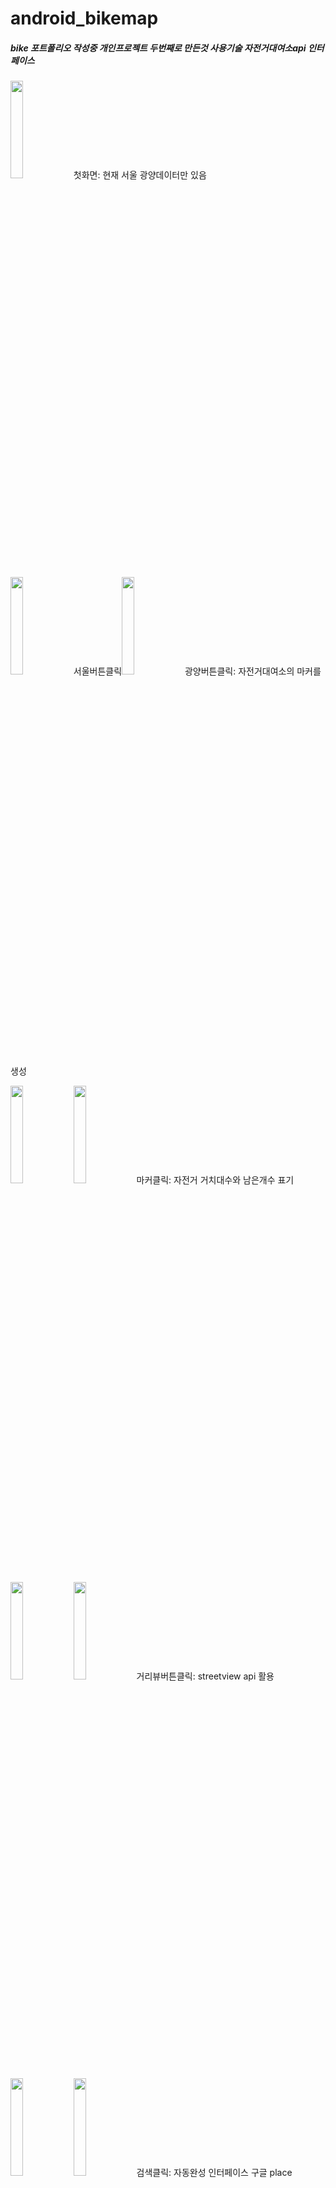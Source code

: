 # android_bikemap

##### bike 포트폴리오 작성중 개인프로젝트 두번째로 만든것  사용기술 자전거대여소api   인터페이스
<img src="https://user-images.githubusercontent.com/48806275/129466845-80a65fa2-28ef-4bcb-811e-dbfe06de4875.png " width="20%" height="20%"/>첫화면: 현재 서울 광양데이터만 있음

<img src="https://user-images.githubusercontent.com/48806275/129466846-0d1f6742-e6e0-4208-9c1f-e4c14055304c.png " width="20%" height="20%"/>서울버튼클릭<img src="https://user-images.githubusercontent.com/48806275/129467571-e34fc158-a4f3-443c-9e13-258a6c1ee9e1.png " width="20%" height="20%"/>광양버튼클릭:  자전거대여소의 마커를생성

<img src="https://user-images.githubusercontent.com/48806275/129466847-7f808f50-d6c4-416a-9b37-75100b0a40cb.png " width="20%" height="20%"/><img src="https://user-images.githubusercontent.com/48806275/129466829-1bbaa385-c1fd-4339-8487-32c94bf595ea.png " width="20%" height="20%"/>마커클릭: 자전거 거치대수와 남은개수 표기

<img src="https://user-images.githubusercontent.com/48806275/129466831-a587b658-5337-4315-805c-e29b661c9520.png " width="20%" height="20%"/><img src="https://user-images.githubusercontent.com/48806275/129466832-d011cee2-db59-4d82-b43f-83564fca0fef.png " width="20%" height="20%"/>거리뷰버튼클릭: streetview api 활용

<img src="https://user-images.githubusercontent.com/48806275/129466833-8e83b37d-831c-4306-a0b7-377c93b9f931.png " width="20%" height="20%"/><img src="https://user-images.githubusercontent.com/48806275/129467408-2a96e15e-45a0-4de9-800c-9903d2b8ae0d.png " width="20%" height="20%"/>검색클릭: 자동완성 인터페이스 구글 place autocomplete 활용


<img src="https://user-images.githubusercontent.com/48806275/129466835-82fbaaf2-f7af-4705-ae0a-dc79d8a28f72.png " width="20%" height="20%"/>검색:해당좌표에 마커생성 마커정보는 google autocomplete에서받음

<img src="https://user-images.githubusercontent.com/48806275/129466836-16406ac9-32d9-4568-8077-6eb147ef6a56.png " width="20%" height="20%"/>검색마커의 거리뷰버튼클릭: streetview api

<img src="https://user-images.githubusercontent.com/48806275/129466837-b81387e8-b787-44f9-9a78-a0b77e2733e5.png " width="20%" height="20%"/><img src="https://user-images.githubusercontent.com/48806275/129466839-80d07040-478c-474b-8712-39c82fb8b6ff.png " width="20%" height="20%"/>검색마커의 사진버튼클릭: google autocomplete의 사진(photometa) 받아서 출력

<img src="https://user-images.githubusercontent.com/48806275/129466840-805d5230-9fef-48e7-8cb2-786ee5591638.png " width="20%" height="20%"/>전화버튼클릭
<img src="https://user-images.githubusercontent.com/48806275/129466841-ec60cc5b-98f0-4507-8fe7-72ae52124dff.png " width="20%" height="20%"/>홈페이지버튼클릭

<img src="https://user-images.githubusercontent.com/48806275/129466842-0e470690-bb6e-4c17-b311-e0dc62e2ba67.png " width="20%" height="20%"/>맵 아무곳에 클릭: 큰 마커생성 geocoder활용


<img src="https://user-images.githubusercontent.com/48806275/129466843-c9613df8-61b8-41ca-91fa-67d50961a5e0.png " width="20%" height="20%"/>마커클릭: 사진은 place api에서받음
<img src="https://user-images.githubusercontent.com/48806275/129466844-d5a41889-3ab1-411c-8584-8dcc46d45afb.png " width="20%" height="20%"/>마커 주변사진버튼클릭: 주변 도시의 사진을 place api를 활용해서 받음


<img src="https://user-images.githubusercontent.com/48806275/129601438-0491197c-ac61-4ac5-8145-1fef7d8c0ca7.png" width="20%" height="20%"/>해당 마커의 사진이 없다는 오류 나올시
